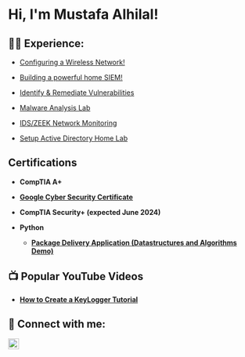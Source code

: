 <h1>Hi, I'm Mustafa Alhilal! </h1>

<h2>👨‍💻 Experience:</h2>

  - [Configuring a Wireless Network!](https://github.com/MustafaCybertests/HONEYPOT-LAB)
    
  - [Building a powerful home SIEM!](https://github.com/MustafaCybertests/SIEMLAB)
    
  - [Identify & Remediate Vulnerabilities](https://github.com/MustafaCybertests/Identify-Remediate-Vulnerabilities-Lab)
    
  - [Malware Analysis Lab](https://github.com/MustafaCybertests/Malware-Analysis-Lab)
    
  - [IDS/ZEEK Network Monitoring](https://github.com/MustafaCybertests/IDS-ZEEK-Network-Monitoring)

  - [Setup Active Directory Home Lab](https://github.com/MustafaCybertests/ActiveDirectoryLab)

  

<h2> Certifications</h2>

- <b>CompTIA A+</b>

- <b> [Google Cyber Security Certificate](https://imgur.com/02Fnugc)<br/>



- <b>CompTIA Security+ (expected June 2024)</b>

- <b>Python</b>
  - [Package Delivery Application (Datastructures and Algorithms Demo)](https://github.com/joshmadakor1/Package-Delivery-Pathfinding-Algorithm)

<h2>📺 Popular YouTube Videos</h2>

- [How to Create a KeyLogger Tutorial](https://www.youtube.com/watch?v=N-L9hklSlNk)

<h2> 🤳 Connect with me:</h2>

[<img align="left" alt="MustafaAlhilal | LinkedIn" width="22px" src="https://cdn.jsdelivr.net/npm/simple-icons@v3/icons/linkedin.svg" />][linkedin]


[linkedin]:https://www.linkedin.com/in/mustafa-alhilal-816059230/




